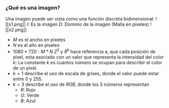 ### ¿Qué es una imagen?
Una imagen puede ser vista como una función discreta bidimensional:
![[x1.png]]
$I$: Es la imagen
$D$: Dominio de la imagen (Malla en pixeles)
![[x2.png]]
- $M$ es el ancho en pixeles
- $N$ es el alto en pixeles
- $1080 * 720 : M * N$
$Z^2$ y $R^k$  hace referencia a, que cada posición de pixel, esta asociado con un valor que representa la intensidad del color
$k$: La constante $k$ es cuantos número se ocupan para describir el color de un píxel. 
- $k = 1$ describe el uso de escala de grises, donde el valor puede estar entre 0 y 255.
- $k = 3$ describe el uso de *RGB*, donde los 3 números representan
	- $R$: Rojo
	- $G$: Verde
	- $B$: Azul